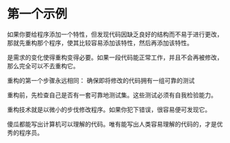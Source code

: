 # 第一个示例

如果你要给程序添加一个特性，但发现代码因缺乏良好的结构而不易于进行更改，那就先重构那个程序，使其比较容易添加该特性，然后再添加该特性。

是需求的变化使得重构变得必要。如果一段代码能正常工作，并且不会再被修改，那么完全可以不去重构它。

重构的第一个步骤永远相同： 确保即将修改的代码拥有一组可靠的测试

重构前，先检查自己是否有一套可靠地测试集。这些测试必须有自我检验能力。

重构技术就是以微小的步伐修改程序。如果你犯下错误，很容易便可发现它。

傻瓜都能写出计算机可以理解的代码。唯有能写出人类容易理解的代码的，才是优秀的程序员。
